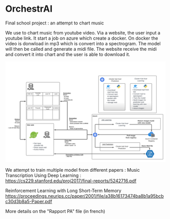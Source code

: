 # OrchestrAI
 Final school project : an attempt to chart music

We use to chart music from youtube video. 
Via a website, the user input a youtube link. It start a job on azure which create a docker.
On docker the video is donwload in mp3 which is convert into a spectrogram. The model will then be called and generate a midi file.
The website receive the midi and convert it into chart and the user is able to download it.

![project_architecture](project_arc.png)

We attempt to train multiple model from different papers :
Music Transcription Using Deep Learning : https://cs229.stanford.edu/proj2017/final-reports/5242716.pdf

Reinforcement Learning with Long Short-Term Memory https://proceedings.neurips.cc/paper/2001/file/a38b16173474ba8b1a95bcbc30d3b8a5-Paper.pdf

More details on the "Rapport PA" file (in french)
